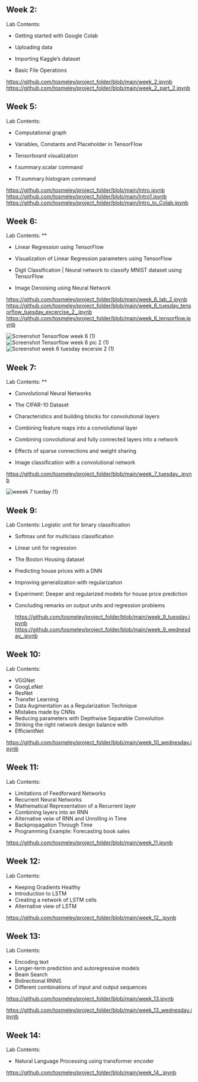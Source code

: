 

## **Week 2:**
Lab Contents: 

* Getting started with Google Colab

* Uploading data

* Importing Kaggle’s dataset

* Basic File Operations

https://github.com/tosmeley/project_folder/blob/main/week_2.ipynb
https://github.com/tosmeley/project_folder/blob/main/week_2_part_2.ipynb
	 

## **Week 5:** 
Lab Contents: 

* Computational graph

* Variables, Constants and Placeholder in TensorFlow

* Tensorboard visualization

* f.summary.scalar command

* Tf.summary.histogram command

https://github.com/tosmeley/project_folder/blob/main/Intro.ipynb
https://github.com/tosmeley/project_folder/blob/main/Intro1.ipynb
https://github.com/tosmeley/project_folder/blob/main/Intro_to_Colab.ipynb
	     



## **Week 6:** 
Lab Contents: **

* Linear Regression using TensorFlow

* Visualization of Linear Regression parameters using TensorFlow

* Digit Classification | Neural network to classify MNIST dataset using TensorFlow

* Image Denoising using Neural Network

https://github.com/tosmeley/project_folder/blob/main/week_6_lab_2.ipynb
https://github.com/tosmeley/project_folder/blob/main/week_6_tuesday_tensorflow_tuesday_excercise_2_.ipynb
https://github.com/tosmeley/project_folder/blob/main/week_6_tensorflow.ipynb
	      
![Screenshot Tensorflow week 6 (1)](https://user-images.githubusercontent.com/60792090/197048524-6fd32327-7de4-4f2b-a79e-8fcae0e030ab.png)	
![Screenshot Tensorflow week 6 pic 2 (1)](https://user-images.githubusercontent.com/60792090/197048520-197c1332-d0db-469a-9a33-1887a5034d68.png)
![Screenshot week 6 tuesday excersie 2 (1)](https://user-images.githubusercontent.com/60792090/197048510-5b0bbddd-b16c-45f1-875b-36249eb4a2c2.png)





## **Week 7:** 
Lab Contents: **

 * Convolutional Neural Networks
 
 * The CIFAR-10 Dataset
 
 * Characteristics and building blocks for convolutional layers
 
 * Combining feature maps into a convolutional layer
 
 * Combining convolutional and fully connected layers into a network
 
 * Effects of sparse connections and weight sharing
 
 * Image classification with a convolutional network
 
https://github.com/tosmeley/project_folder/blob/main/week_7_tuesday_.ipynb


![weeek 7 tueday (1)](https://user-images.githubusercontent.com/60792090/197048885-cc85c5cd-012d-4ff5-a960-6f0db58ae759.png)

## **Week 9:** 

Lab Contents: 
 Logistic unit for binary classification
* Softmax unit for multiclass classification
* Linear unit for regression
* The Boston Housing dataset
* Predicting house prices with a DNN
* Improving generalization with regularization
* Experiment: Deeper and regularized models for house
price prediction
* Concluding remarks on output units and regression
problems
  
   https://github.com/tosmeley/project_folder/blob/main/week_9_tuesday.ipynb
   https://github.com/tosmeley/project_folder/blob/main/week_9_wednesday_.ipynb


## **Week 10:** 
Lab Contents: 
 
* VGGNet
* GoogLeNet
* ResNet
* Transfer Learning
* Data Augmentation as a Regularization Technique
* Mistakes made by CNNs
* Reducing parameters with Depthwise Separable
Convolution
* Striking the right network design balance with
* EfficientNet

https://github.com/tosmeley/project_folder/blob/main/week_10_wednesday.ipynb

## **Week 11:** 
Lab Contents: 

* Limitations of Feedforward Networks
* Recurrent Neural Networks
* Mathematical Representation of a Recurrent layer
* Combining layers into an RNN
* Alternative veiw of RNN and Unrolling in Time
* Backpropagation Through Time
* Programming Example: Forecasting book sales

https://github.com/tosmeley/project_folder/blob/main/week_11.ipynb

## **Week 12:** 
Lab Contents: 

* Keeping Gradients Healthy
* Introduction to LSTM
* Creating a network of LSTM cells
* Alternative view of LSTM

https://github.com/tosmeley/project_folder/blob/main/week_12_.ipynb

## **Week 13:** 
Lab Contents: 

* Encoding text
* Longer-term prediction and autoregressive models
* Beam Search
* Bidirectional RNNS
* Different combinations of input and output sequences
  
 https://github.com/tosmeley/project_folder/blob/main/week_13.ipynb

 https://github.com/tosmeley/project_folder/blob/main/week_13_wednesday.ipynb

## **Week 14:** 
Lab Contents: 

* Natural Language Processing using transformer encoder

https://github.com/tosmeley/project_folder/blob/main/week_14_.ipynb


